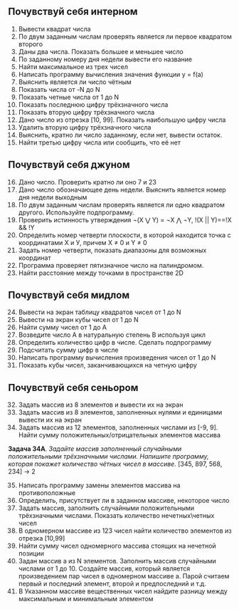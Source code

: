 ## **Почувствуй себя интерном**
1.	Вывести квадрат числа
2.	По двум заданным числам проверять является ли первое квадратом второго
3.	Даны два числа. Показать большее и меньшее число
4.	По заданному номеру дня недели вывести его название
5.	Найти максимальное из трех чисел
6.	Написать программу вычисления значения функции y = f(a)
7.	Выяснить является ли число чётным
8.	Показать числа от -N до N
9.	Показать четные числа от 1 до N
10.	Показать последнюю цифру трёхзначного числа
11.	Показать вторую цифру трёхзначного числа
12.	Дано число из отрезка [10, 99]. Показать наибольшую цифру числа
13.	Удалить вторую цифру трёхзначного числа
14.	Выяснить, кратно ли число заданному, если нет, вывести остаток.
15.	Найти третью цифру числа или сообщить, что её нет

## **Почувствуй себя джуном**
16.	Дано число. Проверить кратно ли оно 7 и 23
17.	Дано число обозначающее день недели. Выяснить является номер дня недели выходным
18.	По двум заданным числам проверять является ли одно квадратом другого. Используйте подпрограмму.
19.	Проверить истинность утверждения ¬(X ⋁ Y) = ¬X ⋀ ¬Y,  !(X || Y)==!X && !Y
20.	Определить номер четверти плоскости, в которой находится точка с координатами Х и У, причем X ≠ 0 и Y ≠ 0
21.	Задать номер четверти, показать диапазоны для возможных координат
22.	Программа проверяет пятизначное число на палиндромом.
23.	Найти расстояние между точками в пространстве 2D

## **Почувствуй себя мидлом**
24.	Вывести на экран таблицу квадратов чисел от 1 до N
25.	Вывести на экран кубы чисел от 1 до N
26.	Найти сумму чисел от 1 до А
27.	Возведите число А в натуральную степень B используя цикл
28.	Определить количество цифр в числе. Сделать подпрограмму
29.	Подсчитать сумму цифр в числе
30.	Написать программу вычисления произведения чисел от 1 до N
31.	Показать кубы чисел, заканчивающихся на четную цифру

## **Почувствуй себя сеньором**
32.	Задать массив из 8 элементов и вывести их на экран
33.	Задать массив из 8 элементов, заполненных нулями и единицами вывести их на экран
34.	Задать массив из 12 элементов, заполненных числами из [-9, 9]. Найти сумму положительных/отрицательных элементов массива

**Задача 34A**. *Задайте массив заполненный случайными положительными трёхзначными числами. Напишите программу, которая покажет количество чётных чисел в массиве.* [345, 897, 568, 234] -> 2

35.	Написать программу замены элементов массива на противоположные
36.	Определить, присутствует ли в заданном массиве, некоторое число
37.	Задать массив, заполнить случайными положительными трёхзначными числами. Показать количество нечетных\четных чисел
38.	В одномерном массиве из 123 чисел найти количество элементов из отрезка [10,99]
39.	Найти сумму чисел одномерного массива стоящих на нечетной позиции
40.	Задан массив a из N элементов. Заполнить массив случайными числами от 1 до 10. Создайте массив, который является произведением пар чисел в одномерном массиве a. Парой считаем первый и последний элемент, второй и предпоследний и т.д.
41.	В Указанном массиве вещественных чисел найдите разницу между максимальным и минимальным элементом
